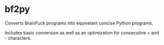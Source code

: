 # bf2py
Converts BrainFuck programs into equivelant concise Python programs.

Includes basic conversion as well as an optimization for consecutive + and - characters.
